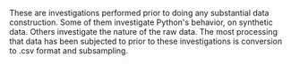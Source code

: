 These are investigations performed prior to doing any substantial data construction. Some of them investigate Python's behavior, on synthetic data. Others investigate the nature of the raw data. The most processing that data has been subjected to prior to these investigations is conversion to .csv format and subsampling.